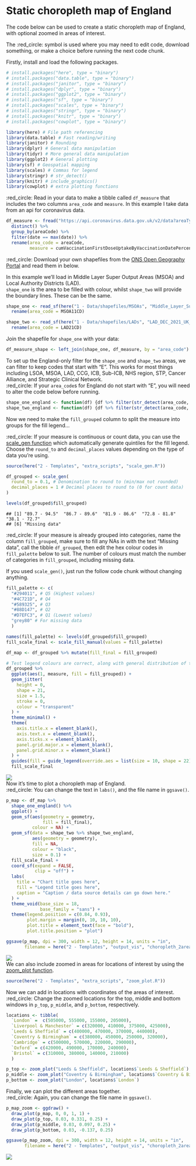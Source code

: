 Static choropleth map of England
================

The code below can be used to create a static choropleth map of England,
with optional zoomed in areas of interest.  
  
The :red\_circle: symbol is used where you may need to edit code,
download something, or make a choice before running the next code
chunk.  
  
Firstly, install and load the following packages.

``` r
# install.packages("here", type = "binary")
# install.packages("data.table", type = "binary")
# install.packages("janitor", type = "binary")
# install.packages("dplyr", type = "binary")
# install.packages("ggplot2", type = "binary")
# install.packages("sf", type = "binary")
# install.packages("scales", type = "binary")
# install.packages("stringr", type = "binary")
# install.packages("knitr", type = "binary")
# install.packages("cowplot", type = "binary")

library(here) # File path referencing
library(data.table) # Fast reading/writing
library(janitor) # Rounding
library(dplyr) # General data manipulation
library(tidyr) # More general data manipulation
library(ggplot2) # General plotting
library(sf) # Geospatial mapping
library(scales) # Commas for legend
library(stringr) # str_detect()
library(knitr) # include_graphics()
library(cowplot) # extra plotting functions
```

  
:red\_circle: Read in your data to make a tibble called `df_measure`
that includes the two columns `area_code` and `measure`. In this example
I take data from an api for coronavirus data.

``` r
df_measure <- fread("https://api.coronavirus.data.gov.uk/v2/data?areaType=msoa&metric=cumVaccinationFirstDoseUptakeByVaccinationDatePercentage&format=csv") %>% 
  distinct() %>% 
  group_by(areaCode) %>% 
  filter(date == max(date)) %>% 
  rename(area_code = areaCode,
         measure = cumVaccinationFirstDoseUptakeByVaccinationDatePercentage)
```

  
:red\_circle: Download your own shapefiles from the [ONS Open Geography
Portal](https://geoportal.statistics.gov.uk/) and read them in below.  
  
In this example we’ll load in Middle Layer Super Output Areas (MSOA) and
Local Authority Districts (LAD).  
`shape_one` is the area to be filled with colour, whilst `shape_two`
will provide the boundary lines. These can be the same.

``` r
shape_one <- read_sf(here("1 - Data/shapefiles/MSOAs", "Middle_Layer_Super_Output_Areas__December_2011__Boundaries_Full_Clipped__BFC__EW_V3.shp")) %>% 
  rename(area_code = MSOA11CD)

shape_two <- read_sf(here("1 - Data/shapefiles/LADs", "LAD_DEC_2021_UK_BFC.shp")) %>% 
  rename(area_code = LAD21CD)
```

  
Join the shapefile for `shape_one` with your data:

``` r
df_measure_shape <- left_join(shape_one, df_measure, by = "area_code")
```

  
To set up the England-only filter for the `shape_one` and `shape_two`
areas, we can filter to keep codes that start with “E”. This works for
most things including LSOA, MSOA, LAD, CCG, ICB, Sub-ICB, NHS region,
STP, Cancer Alliance, and Strategic Clinical Network.  
:red\_circle: If your `area_code`s for England do not start with “E”,
you will need to alter the code below before running.

``` r
shape_one_england <- function(df) {df %>% filter(str_detect(area_code, "^E"))} # Starts with "E"
shape_two_england <- function(df) {df %>% filter(str_detect(area_code, "^E"))} # Starts with "E"
```

  
Now we need to make the `fill_grouped` column to split the measure into
groups for the fill legend…  
  
:red\_circle: If your measure is continuous or count data, you can use
the [scale\_gen
function](https://github.com/DataS-DHSC/geospatial-vis-templates/tree/master/2%20-%20Templates/extra_scripts/scale_gen.R)
which automatically generate quintiles for the fill legend. Choose the
`round_to` and `decimal_places` values depending on the type of data
you’re using.

``` r
source(here("2 - Templates", "extra_scripts", "scale_gen.R"))

df_grouped <- scale_gen(
  round_to = 0.1, # Denomination to round to (min/max not rounded)
  decimal_places = 1 # Decimal places to round to (0 for count data)
)

levels(df_grouped$fill_grouped)
```

    ## [1] "89.7 - 94.5"  "86.7 - 89.6"  "81.9 - 86.6"  "72.8 - 81.8"  "38.1 - 72.7" 
    ## [6] "Missing data"

  
:red\_circle: If your measure is already grouped into categories, name
the column `fill_grouped`, make sure to fill any NAs in with the text
“Missing data”, call the tibble `df_grouped`, then edit the hex colour
codes in `fill_palette` below to suit. The number of colours must match
the number of categories in `fill_grouped`, including missing data.  
  
If you used `scale_gen()`, just run the follow code chunk without
changing anything.

``` r
fill_palette <- c(
  "#294011", # Q5 (Highest values)
  "#4C721D", # Q4
  "#589325", # Q3
  "#88D147", # Q2
  "#D7EFC3", # Q1 (Lowest values)
  "grey80" # For missing data
  )

names(fill_palette) <- levels(df_grouped$fill_grouped)
fill_scale_final <- scale_fill_manual(values = fill_palette)

df_map <- df_grouped %>% mutate(fill_final = fill_grouped)

# Test legend colours are correct, along with general distribution of the measure
df_grouped %>% 
  ggplot(aes(1, measure, fill = fill_grouped)) + 
  geom_jitter(
    height = 0,
    shape = 21, 
    size = 1.5,
    stroke = 0,
    colour = "transparent"
  ) + 
  theme_minimal() + 
  theme(
    axis.title.x = element_blank(),
    axis.text.x = element_blank(),
    axis.ticks.x = element_blank(),
    panel.grid.major.x = element_blank(),
    panel.grid.minor.x = element_blank()
  ) + 
  guides(fill = guide_legend(override.aes = list(size = 10, shape = 22))) + 
  fill_scale_final
```

![](Choropleth-template_files/figure-gfm/unnamed-chunk-7-1.png)<!-- -->  
Now it’s time to plot a choropleth map of England.  
:red\_circle: You can change the text in `labs()`, and the file name in
`ggsave()`.

``` r
p_map <- df_map %>%
  shape_one_england() %>%
  ggplot() +
  geom_sf(aes(geometry = geometry,
              fill = fill_final),
          colour = NA) +
  geom_sf(data = shape_two %>% shape_two_england,
          aes(geometry = geometry),
          fill = NA,
          colour = "black",
          size = 0.1) +
  fill_scale_final +
  coord_sf(expand = FALSE,
           clip = "off") +
  labs(
    title = "Chart title goes here",
    fill = "Legend title goes here",
    caption = "Caption / data source details can go down here."
  ) +
  theme_void(base_size = 18,
             base_family = "sans") +
  theme(legend.position = c(0.84, 0.93),
        plot.margin = margin(0, 10, 10, 10),
        plot.title = element_text(face = "bold"),
        plot.title.position = "plot")

ggsave(p_map, dpi = 300, width = 12, height = 14, units = "in",
       filename = here("2 - Templates", "output_vis", "choropleth_2area.jpeg"))
```

![](output_vis/choropleth_2area.jpeg)  
We can also include zoomed in areas for locations of interest by using
the [zoom\_plot
function](https://github.com/DataS-DHSC/geospatial-vis-templates/tree/master/2%20-%20Templates/extra_scripts/zoom_plot.R).

``` r
source(here("2 - Templates", "extra_scripts", "zoom_plot.R"))
```

  
Now we can add in locations with coordinates of the areas of interest.  
:red\_circle: Change the zoomed locations for the top, middle and bottom
windows in `p_top`, `p_middle`, and `p_bottom`, respectively.

``` r
locations <- tibble(
  `London` =  c(505000, 555000, 155000, 205000),
  `Liverpool & Manchester` = c(320000, 410000, 375000, 425000),
  `Leeds & Sheffield` = c(400000, 470000, 370000, 440000),
  `Coventry & Birmingham` = c(380000, 450000, 250000, 320000),
  `Cambridge` = c(500000, 570000, 220000, 290000),
  `Oxford` = c(420000, 490000, 170000, 240000),
  `Bristol` = c(310000, 380000, 140000, 210000)
  )

p_top <- zoom_plot("Leeds & Sheffield", locations$`Leeds & Sheffield`)
p_middle <- zoom_plot("Coventry & Birmingham", locations$`Coventry & Birmingham`)
p_bottom <- zoom_plot("London", locations$`London`)
```

  
Finally, we can plot the different areas together.  
:red\_circle: Again, you can change the file name in `ggsave()`.

``` r
p_map_zoom <- ggdraw() + 
  draw_plot(p_map, 0, 0, 1, 1) + 
  draw_plot(p_top, 0.03, 0.331, 0.25) + 
  draw_plot(p_middle, 0.03, 0.097, 0.25) + 
  draw_plot(p_bottom, 0.03, -0.137, 0.25)

ggsave(p_map_zoom, dpi = 300, width = 12, height = 14, units = "in",
       filename = here("2 - Templates", "output_vis", "choropleth_2area_zoom.jpeg"))
```

![](output_vis/choropleth_2area_zoom.jpeg)
